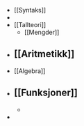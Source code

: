 - [[Syntaks]]
-
- [[Tallteori]]
	- [[Mengder]]
- [[Aritmetikk]]
	-
- [[Algebra]]
- [[Funksjoner]]
	-
	-
-